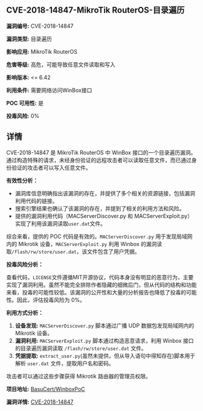 ## CVE-2018-14847-MikroTik RouterOS-目录遍历

**漏洞编号:** CVE-2018-14847

**漏洞类型:** 目录遍历

**影响应用:** MikroTik RouterOS

**危害等级:** 高危，可能导致任意文件读取和写入

**影响版本:** <= 6.42

**利用条件:** 需要网络访问WinBox接口

**POC 可用性:** 是

**投毒风险:** 0%

## 详情

CVE-2018-14847 是 MikroTik RouterOS 中 WinBox 接口的一个目录遍历漏洞。通过构造特殊的请求，未经身份验证的远程攻击者可以读取任意文件，而已通过身份验证的攻击者可以写入任意文件。

**有效性分析：**

*   漏洞库信息明确指出该漏洞的存在，并提供了多个相关的资源链接，包括漏洞利用代码的链接。
*   搜索引擎结果也确认了该漏洞的存在，并提到了相关的利用方法和风险。
*   提供的漏洞利用代码（MACServerDiscover.py 和 MACServerExploit.py）实现了利用该漏洞读取`user.dat`文件。

综合来看，提供的 POC 代码是有效的。`MACServerDiscover.py` 用于发现局域网内的 Mikrotik 设备，`MACServerExploit.py` 利用 Winbox 的漏洞读取`/flash/rw/store/user.dat`，该文件包含了用户凭据。

**投毒风险分析：**

查看代码，`LICENSE`文件遵循MIT开源协议，代码本身没有明显的恶意行为，主要实现了漏洞利用。虽然不能完全排除作者隐藏的细微后门，但从代码的结构和功能来看，投毒的可能性较低。该漏洞的公开性和大量的分析报告也降低了投毒的可能性。因此，评估投毒风险为 0%。

**利用方式分析：**

1.  **设备发现:** `MACServerDiscover.py` 脚本通过广播 UDP 数据包发现局域网内的 Mikrotik 设备。
2.  **漏洞利用:**  `MACServerExploit.py` 脚本通过构造恶意请求，利用 Winbox 接口的目录遍历漏洞读取 `/flash/rw/store/user.dat` 文件。
3.  **凭据提取:**  `extract_user.py`(虽然未提供，但从导入语句中得知存在)脚本用于解析 `user.dat` 文件，提取用户名和密码。

攻击者可以通过这些步骤获得 Mikrotik 路由器的管理员权限。

**项目地址:** [BasuCert/WinboxPoC](https://github.com/BasuCert/WinboxPoC)

**漏洞详情:** [CVE-2018-14847](https://nvd.nist.gov/vuln/detail/CVE-2018-14847)